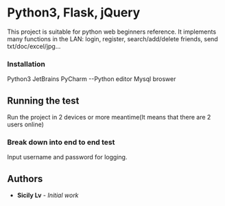 # Python3, Flask, jQuery

This project is suitable for python web beginners reference. It implements many functions in the LAN: login, register, search/add/delete friends, send txt/doc/excel/jpg...

### Installation

Python3
JetBrains PyCharm --Python editor
Mysql
broswer

## Running the test

Run the project in 2 devices or more meantime(It means that there are 2 users online)

### Break down into end to end test

Input username and password for logging.


## Authors

* **Sicily Lv** - *Initial work* 


